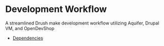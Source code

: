 # Development Workflow
A streamlined Drush make development workflow utilizing Aquifer, Drupal VM, and OpenDevShop

* [Dependencies](dependencies.md)